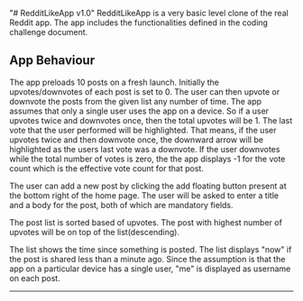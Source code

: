 "# RedditLikeApp v1.0"
RedditLikeApp is a very basic level clone of the real Reddit app. The app includes the functionalities defined in the
coding challenge document.

App Behaviour
-------------
The app preloads 10 posts on a fresh launch. Initially the upvotes/downvotes of each post is set to 0. The user can then
upvote or downvote the posts from the given list any number of time. The app assumes that only a single user uses the app
on a device. So if a user upvotes twice and downvotes once, then the total upvotes will be 1. The last vote that the user
performed will be highlighted. That means, if the user upvotes twice and then downvote once, the downward arrow will be
highlighted as the users last vote was a downvote. If the user downvotes while the total number of votes is zero, the the
app displays -1 for the vote count which is the effective vote count for that post.

The user can add a new post by clicking the add floating button present at the bottom right of the home page. The user
will be asked to enter a title and a body for the post, both of which are mandatory fields.

The post list is sorted based of upvotes. The post with highest number of upvotes will be on top of the list(descending).

The list shows the time since something is posted. The list displays "now" if the post is shared less than a minute ago.
Since the assumption is that the app on a particular device has a single user, "me" is displayed as username on each post.


--------------------------------------------------------------------------------------------------------------------------------
